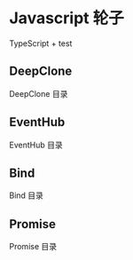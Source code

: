 # Javascript 轮子

TypeScript + test

## DeepClone

DeepClone 目录

## EventHub

EventHub 目录

## Bind

Bind 目录

## Promise

Promise 目录
